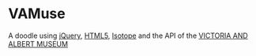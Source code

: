 VAMuse
======

A doodle using [jQuery](http://jquery.com/), [HTML5](http://html5test.com/),
[Isotope](http://isotope.metafizzy.co)
and the API of the
[VICTORIA AND ALBERT MUSEUM](http://collections.vam.ac.uk/information/information_apigettingstarted)